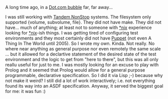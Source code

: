 A long time ago, in a [Dot.com
bubble](https://en.wikipedia.org/wiki/Dot-com_bubble) far, far away...

I was still working with [Tandem
NonStop](https://en.wikipedia.org/wiki/NonStop_(server_computers))
systems. The filesystem only supported {volume, subvolume, file}. They
did not have make. They did not have... much of anything; at least not
to someone with [*nix](https://en.wikipedia.org/wiki/Unix-like)
experience looking for
[*nix](https://en.wikipedia.org/wiki/Unix-like)-ish things. I was
getting tired of configuring test environments and they most certainly
did not have [Puppet](https://en.wikipedia.org/wiki/Puppet_(software))
(not even A Thing In The World until 2005). So I wrote my
own. Kinda. Not really. No where near anything as general purpose nor even remotely the same scale ... but it allowed for a declartive statement of the desired state of the test environment and the logic to get from "here to there", but this was all only reallu useful for just to me. I was mostly looking for an excuse to play with Prolog and it seemed that Prolog would allow for a general purpose programmable, declarative specification.
So I did it via Lisp ;-) because why not make it weird?
I still did a lot of work interactively; i.e. not everything found its way
into an ASDF specification. Anyway, it served the biggest goal for me: it was fun :)
